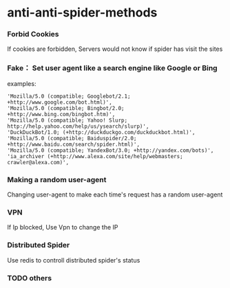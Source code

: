 # anti-anti-spider-methods

### Forbid Cookies

If cookies are forbidden, Servers would not know if spider has visit the sites

### Fake： Set user agent like a search engine like Google or Bing

examples: 

```
'Mozilla/5.0 (compatible; Googlebot/2.1; +http://www.google.com/bot.html)',
'Mozilla/5.0 (compatible; Bingbot/2.0; +http://www.bing.com/bingbot.htm)',
'Mozilla/5.0 (compatible; Yahoo! Slurp; http://help.yahoo.com/help/us/ysearch/slurp)',
'DuckDuckBot/1.0; (+http://duckduckgo.com/duckduckbot.html)',
'Mozilla/5.0 (compatible; Baiduspider/2.0; +http://www.baidu.com/search/spider.html)',
'Mozilla/5.0 (compatible; YandexBot/3.0; +http://yandex.com/bots)',
'ia_archiver (+http://www.alexa.com/site/help/webmasters; crawler@alexa.com)',
```

### Making a random user-agent

Changing user-agent to make each time's request has a random user-agent

### VPN

If Ip blocked, Use Vpn to change the IP

### Distributed Spider

Use redis to controll distributed spider's status


### TODO others
